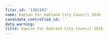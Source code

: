 ```yaml
---
filer_id: '1381183'
name: Kaplan for Oakland City Council 2016
candidate_controlled_id: ''
data_warning: 
title: Kaplan for Oakland City Council 2016
---
```


